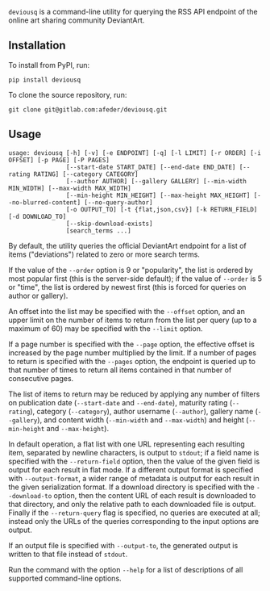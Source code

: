`deviousq` is a command-line utility for querying the RSS API endpoint of the
online art sharing community DeviantArt.

## Installation
To install from PyPI, run:

```
pip install deviousq
```

To clone the source repository, run:

```
git clone git@gitlab.com:afeder/deviousq.git
```

## Usage
```
usage: deviousq [-h] [-v] [-e ENDPOINT] [-q] [-l LIMIT] [-r ORDER] [-i OFFSET] [-p PAGE] [-P PAGES]
                [--start-date START_DATE] [--end-date END_DATE] [--rating RATING] [--category CATEGORY]
                [--author AUTHOR] [--gallery GALLERY] [--min-width MIN_WIDTH] [--max-width MAX_WIDTH]
                [--min-height MIN_HEIGHT] [--max-height MAX_HEIGHT] [--no-blurred-content] [--no-query-author]
                [-o OUTPUT_TO] [-t {flat,json,csv}] [-k RETURN_FIELD] [-d DOWNLOAD_TO]
                [--skip-download-exists]
                [search_terms ...]
```

By default, the utility queries the official DeviantArt endpoint for a list of
items ("deviations") related to zero or more search terms.

If the value of the `--order` option is 9 or "popularity", the list is ordered
by most popular first (this is the server-side default); if the value of
`--order` is 5 or "time", the list is ordered by newest first (this is forced
for queries on author or gallery).

An offset into the list may be specified with the `--offset` option, and an
upper limit on the number of items to return from the list per query (up to a
maximum of 60) may be specified with the `--limit` option.

If a page number is specified with the `--page` option, the effective offset is
increased by the page number multiplied by the limit. If a number of pages to
return is specified with the `--pages` option, the endpoint is queried up to
that number of times to return all items contained in that number of consecutive
pages.

The list of items to return may be reduced by applying any number of filters on
publication date (`--start-date` and `--end-date`), maturity rating
(`--rating`), category (`--category`), author username (`--author`), gallery
name (`--gallery`), and content width (`--min-width` and `--max-width`) and
height (`--min-height` and `--max-height`).

In default operation, a flat list with one URL representing each resulting
item, separated by newline characters, is output to `stdout`; if a field name
is specified with the `--return-field` option, then the value of the given
field is output for each result in flat mode. If a different output format
is specified with `--output-format`, a wider range of metadata is output for
each result in the given serialization format. If a download directory is
specified with the `--download-to` option, then the content URL of each result
is downloaded to that directory, and only the relative path to each
downloaded file is output. Finally if the `--return-query` flag is specified,
no queries are executed at all; instead only the URLs of the queries
corresponding to the input options are output.

If an output file is specified with `--output-to`, the generated output is
written to that file instead of `stdout`.

Run the command with the option `--help` for a list of descriptions of all
supported command-line options.
